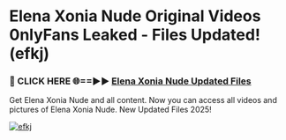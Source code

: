 # Elena Xonia Nude Original Videos 0nlyFans Leaked - Files Updated! (efkj)

<h3>🔴 CLICK HERE 🌐==►► <a href="https://tinyurl.com/4mcuefdz" rel="nofollow">Elena Xonia Nude Updated Files</a></h3>

Get Elena Xonia Nude and all content. Now you can access all videos and pictures of Elena Xonia Nude. New Updated Files 2025!

[![efkj](https://i.imgur.com/StAQSOY.gif)](https://tinyurl.com/4mcuefdz)
